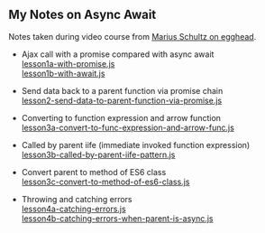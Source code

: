 ## My Notes on Async Await

Notes taken during video course from [Marius Schultz on egghead](https://egghead.io/lessons/javascript-write-an-asynchronous-function-with-async-await). 

- Ajax call with a promise compared with async await<br/>
[lesson1a-with-promise.js](./lesson1a-with-promise.js)<br/>
[lesson1b-with-await.js](./lesson1b-with-await.js)

- Send data back to a parent function via promise chain<br/>
[lesson2-send-data-to-parent-function-via-promise.js](./lesson2-send-data-to-parent-function-via-promise.js)

- Converting to function expression and arrow function<br/>
[lesson3a-convert-to-func-expression-and-arrow-func.js](./lesson3a-convert-to-func-expression-and-arrow-func.js)

- Called by parent iife (immediate invoked function expression)<br/>
[lesson3b-called-by-parent-iife-pattern.js](./lesson3b-called-by-parent-iife-pattern.js)

- Convert parent to method of ES6 class<br/>
[lesson3c-convert-to-method-of-es6-class.js](./lesson3c-convert-to-method-of-es6-class.js)

- Throwing and catching errors<br/>
[lesson4a-catching-errors.js](./lesson4a-catching-errors.js)<br/>
[lesson4b-catching-errors-when-parent-is-async.js](./lesson4b-catching-errors-when-parent-is-async.js)<br/>